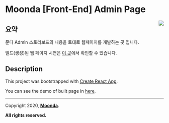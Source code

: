 # Moonda [Front-End] Admin Page

<img align="right" src="https://user-images.githubusercontent.com/19310326/99867573-117ca100-2bfe-11eb-9791-7731f7fff3bf.png">

## 요약

문다 Admin 스토리보드의 내용을 토대로 웹페이지를 개발하는 곳 입니다.

빌드(생성)된 웹 페이지 시연은 [이 곳](https://moondadev.github.io/fe-admin-page/)에서 확인할 수 있습니다.

## Description
This project was bootstrapped with [Create React App](https://github.com/facebook/create-react-app).

You can see the demo of built page in [here](https://moondadev.github.io/fe-admin-page/).

---

Copyright 2020, **[Moonda](https://www.moonda.kr/)**.

**All rights reserved.**
